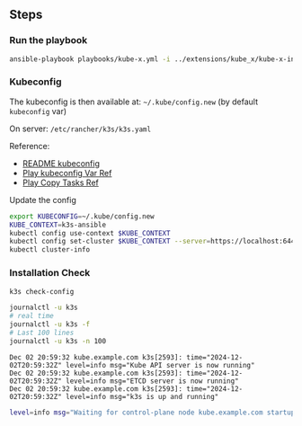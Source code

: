 
## Steps

### Run the playbook
```bash
ansible-playbook playbooks/kube-x.yml -i ../extensions/kube_x/kube-x-inventory.yml
```

### Kubeconfig

The kubeconfig is then available at: `~/.kube/config.new` (by default `kubeconfig` var)

On server: `/etc/rancher/k3s/k3s.yaml`


Reference:
* [README kubeconfig](https://github.com/k3s-io/k3s-ansible?tab=readme-ov-file#kubeconfig)
* [Play kubeconfig Var Ref](https://github.com/k3s-io/k3s-ansible/blob/master/roles/k3s_server/defaults/main.yml#L5C13-L5C31)
* [Play Copy Tasks Ref](https://github.com/k3s-io/k3s-ansible/blob/master/roles/k3s_server/tasks/main.yml#L145)

Update the config
```bash
export KUBECONFIG=~/.kube/config.new
KUBE_CONTEXT=k3s-ansible
kubectl config use-context $KUBE_CONTEXT
kubectl config set-cluster $KUBE_CONTEXT --server=https://localhost:6443
kubectl cluster-info
```

### Installation Check

```bash
k3s check-config
```

```bash
journalctl -u k3s
# real time
journalctl -u k3s -f
# Last 100 lines
journalctl -u k3s -n 100

```
```
Dec 02 20:59:32 kube.example.com k3s[2593]: time="2024-12-02T20:59:32Z" level=info msg="Kube API server is now running"
Dec 02 20:59:32 kube.example.com k3s[2593]: time="2024-12-02T20:59:32Z" level=info msg="ETCD server is now running"
Dec 02 20:59:32 kube.example.com k3s[2593]: time="2024-12-02T20:59:32Z" level=info msg="k3s is up and running"
```

```bash
level=info msg="Waiting for control-plane node kube.example.com startup: nodes \"kube.example.com\" not found"
```